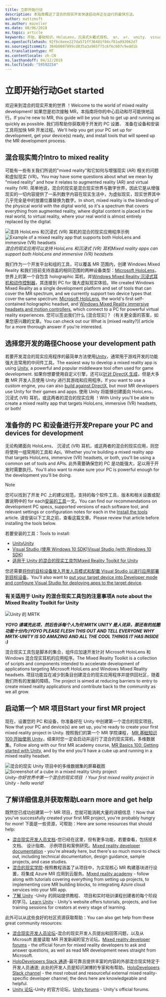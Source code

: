 ```yaml
---
title: 立即开始行动
description: 本指南概述了混合的现实开发快速启动并正在运行的最快方法。
author: mattzmsft
ms.author: mazeller
ms.date: 08/06/2018
ms.topic: article
keywords: 开始，基础知识，HoloLens，沉浸式头戴式耳机、 ar、 vr、 unity、 visual studio、 快速入门中，如何
ms.openlocfilehash: 92fbc6eee227da571ff36401f84cf81a093062d7
ms.sourcegitcommit: 384b0087899cd835a3a965f75c6f6c607c9edd1b
ms.translationtype: MT
ms.contentlocale: zh-CN
ms.lasthandoff: 04/12/2019
ms.locfileid: "59592254"
---
```

# <a name="get-started"></a><span data-ttu-id="da641-104">立即开始行动</span><span class="sxs-lookup"><span data-stu-id="da641-104">Get started</span></span>

<span data-ttu-id="da641-105">欢迎来到混合的现实开发的世界 ！</span><span class="sxs-lookup"><span data-stu-id="da641-105">Welcome to the world of mixed reality development!</span></span> <span data-ttu-id="da641-106">如果您是初次接触 MR，本指南将你的中心启动和尽可能快地运行。</span><span class="sxs-lookup"><span data-stu-id="da641-106">If you're new to MR, this guide will be your hub to get up and running as quickly as possible.</span></span> <span data-ttu-id="da641-107">我们将帮助你获取用于开发的 PC 设置、 准备在设备和安装工具将加快 MR 开发过程。</span><span class="sxs-lookup"><span data-stu-id="da641-107">We'll help you get your PC set up for development, get your device(s) ready, and install tools that will speed up the MR development process.</span></span> 

## <a name="intro-to-mixed-reality"></a><span data-ttu-id="da641-108">混合现实简介</span><span class="sxs-lookup"><span data-stu-id="da641-108">Intro to mixed reality</span></span>

<span data-ttu-id="da641-109">可能有一些有关我们所说的"mixed reality"和它如何与增强现实 (AR) 相关的问题和虚拟现实 (VR)。</span><span class="sxs-lookup"><span data-stu-id="da641-109">You may have some questions about what we mean by "mixed reality" and how it relates to augmented reality (AR) and virtual reality (VR).</span></span> <span data-ttu-id="da641-110">简单地说，混合的现实是混合现实世界与数字世界，因此它是从增强现实的一切内容提供了一系列数字内容在现实生活中，为虚拟现实，现实世界其中几乎完全是中的放置位置替换为数字。</span><span class="sxs-lookup"><span data-stu-id="da641-110">In short, mixed reality is the blending of the physical world with the digital world, so it's a spectrum that covers everything from augmented reality, where digital content is placed in the real world, to virtual reality, where your real world is almost entirely replaced by the digital.</span></span> 

<span data-ttu-id="da641-111">![支持 HoloLens 和沉浸式 (VR) 耳机的混合的现实应用程序示例](images/mr-island.png)</span><span class="sxs-lookup"><span data-stu-id="da641-111">![Example of a mixed reality app that supports both HoloLens and immersive (VR) headsets](images/mr-island.png)</span></span><br>
<span data-ttu-id="da641-112">*混合的现实应用可以支持 HoloLens 和沉浸式 (VR) 耳机*</span><span class="sxs-lookup"><span data-stu-id="da641-112">*Mixed reality apps can support both HoloLens and immersive (VR) headsets*</span></span>

<span data-ttu-id="da641-113">我们作为一个开发平台和组的工具，可以覆盖 MR 范围内，创建 Windows Mixed Reality 和我们目前支持涵盖的相同范围的两种设备类型：[Microsoft HoloLens](https://www.microsoft.com/hololens)，世界上的第一个自包含 holographic 耳机，并[Windows Mixed Reality 沉浸式耳机和动作控制器](https://www.microsoft.com/windows/windows-mixed-reality)，其连接到 PC for 强大虚拟现实体验。</span><span class="sxs-lookup"><span data-stu-id="da641-113">We created Windows Mixed Reality as a single development platform and set of tools that can cover the MR spectrum, and we currently support two device types that cover the same spectrum: [Microsoft HoloLens](https://www.microsoft.com/hololens), the world's first self-contained holographic headset, and [Windows Mixed Reality immersive headsets and motion controllers](https://www.microsoft.com/windows/windows-mixed-reality), which connect to a PC for powerful virtual reality experiences.</span></span> <span data-ttu-id="da641-114">您可以签出我们什么 [混合现实]？（有关更全面的答案，如果您感兴趣的文章。</span><span class="sxs-lookup"><span data-stu-id="da641-114">You can check out our What is [mixed reality?]( article for a more thorough answer if you're interested.</span></span>

## <a name="choose-your-development-path"></a><span data-ttu-id="da641-115">选择您开发的路径</span><span class="sxs-lookup"><span data-stu-id="da641-115">Choose your development path</span></span>

<span data-ttu-id="da641-116">若要开发混合的现实应用程序的最简单方法使用[Unity](https://unity3d.com)，通常用于游戏开发的功能强大且常用的中间件工具。</span><span class="sxs-lookup"><span data-stu-id="da641-116">The easiest way to develop a mixed reality app is using [Unity](https://unity3d.com), a powerful and popular middleware tool often used for game development.</span></span> <span data-ttu-id="da641-117">如果你想要使用自定义引擎，还可以[针对 DirectX 生成](directx-development-overview.md)，但是大多数 MR 开发人员使用 Unity 进行其游戏和应用程序。</span><span class="sxs-lookup"><span data-stu-id="da641-117">If you want to use a custom engine, you can also [build against DirectX](directx-development-overview.md), but most MR developers use Unity for their games and apps.</span></span> <span data-ttu-id="da641-118">使用 Unity 将能够创建面向 HoloLens、 沉浸式 (VR) 耳机，或这两者的混合的现实应用 ！</span><span class="sxs-lookup"><span data-stu-id="da641-118">With Unity you'll be able to create a mixed reality app that targets HoloLens, immersive (VR) headsets, or both!</span></span>

## <a name="prepare-your-pc-and-devices-for-development"></a><span data-ttu-id="da641-119">准备你的 PC 和设备进行开发</span><span class="sxs-lookup"><span data-stu-id="da641-119">Prepare your PC and devices for development</span></span>

<span data-ttu-id="da641-120">无论构建面向 HoloLens、 沉浸式 (VR) 耳机，或这两者的混合的现实应用，则您将使用一组常用的工具和 Api。</span><span class="sxs-lookup"><span data-stu-id="da641-120">Whether you're building a mixed reality app that targets HoloLens, immersive (VR) headsets, or both, you'll be using a common set of tools and APIs.</span></span> <span data-ttu-id="da641-121">此外需要确保您的 PC 是功能强大，足以用于开发时需要执行。</span><span class="sxs-lookup"><span data-stu-id="da641-121">You'll also want to make sure your PC is powerful enough for the development you'll be doing.</span></span> 

>[!NOTE]
><span data-ttu-id="da641-122">您可以找到了开发 PC 上的建议规范，支持的每个软件工具，版本和相关设置或配置说明中的 for each[安装的工具](install-the-tools.md)一文。</span><span class="sxs-lookup"><span data-stu-id="da641-122">You can find our recommendations on development PC specs, supported versions of each software tool, and relevant settings or configuration notes for each in the [Install the tools](install-the-tools.md) article.</span></span> <span data-ttu-id="da641-123">请安装以下工具之前，查看这篇文章。</span><span class="sxs-lookup"><span data-stu-id="da641-123">Please review that article before installing the tools below.</span></span>

<span data-ttu-id="da641-124">若要安装的工具：</span><span class="sxs-lookup"><span data-stu-id="da641-124">Tools to install:</span></span>
* [<span data-ttu-id="da641-125">Unity</span><span class="sxs-lookup"><span data-stu-id="da641-125">Unity</span></span>](https://store.unity.com/download)
* [<span data-ttu-id="da641-126">Visual Studio (使用 Windows 10 SDK)</span><span class="sxs-lookup"><span data-stu-id="da641-126">Visual Studio (with Windows 10 SDK)</span></span>](https://developer.microsoft.com/windows/downloads)
* [<span data-ttu-id="da641-127">适用于 Unity 的混合的现实工具包</span><span class="sxs-lookup"><span data-stu-id="da641-127">Mixed Reality Toolkit for Unity</span></span>](https://github.com/Microsoft/MixedRealityToolkit-Unity/blob/htk_release/GettingStarted.md)

<span data-ttu-id="da641-128">您还需要[将你的目标设备放入开发人员模式和配置 Visual Studio 以进行应用部署到目标设备](using-visual-studio.md)。</span><span class="sxs-lookup"><span data-stu-id="da641-128">You'll also want to [put your target device into Developer mode and configure Visual Studio for deploying apps to the target device](using-visual-studio.md).</span></span>

### <a name="a-note-about-the-mixed-reality-toolkit-for-unity"></a><span data-ttu-id="da641-129">有关适用于 Unity 的混合现实工具包的注意事项</span><span class="sxs-lookup"><span data-stu-id="da641-129">A note about the Mixed Reality Toolkit for Unity</span></span>

![Unity 的 MRTK](images/mrtkandunity.png)<br>

<span data-ttu-id="da641-131">***YOYO 请填充此项，然后告诉每个人为何 MRTK UNITY 是人诧异，那还有的炫酷功能十分内:)***</span><span class="sxs-lookup"><span data-stu-id="da641-131">***YOYO PLEASE FLESH THIS OUT AND TELL EVERYONE WHY MRTK-UNITY IS SO AMAZING AND ALL THE COOL THINGS IT HAS INSIDE :)***</span></span>

<span data-ttu-id="da641-132">混合现实工具包是脚本的集合，组件应加速开发针对 Microsoft HoloLens 和 Windows 混合现实耳机的应用程序。</span><span class="sxs-lookup"><span data-stu-id="da641-132">The Mixed Reality Toolkit is a collection of scripts and components intended to accelerate development of applications targeting Microsoft HoloLens and Windows Mixed Reality headsets.</span></span> <span data-ttu-id="da641-133">项目功能旨在减少到条目创建混合的现实应用程序并提供回社区，随着我们所有的发展的障碍。</span><span class="sxs-lookup"><span data-stu-id="da641-133">The project is aimed at reducing barriers to entry to create mixed reality applications and contribute back to the community as we all grow.</span></span>

## <a name="start-your-first-mr-project"></a><span data-ttu-id="da641-134">启动第一个 MR 项目</span><span class="sxs-lookup"><span data-stu-id="da641-134">Start your first MR project</span></span>

<span data-ttu-id="da641-135">现在，设置您的 PC 和设备，你准备好在 Unity 中创建第一个混合的现实项目。</span><span class="sxs-lookup"><span data-stu-id="da641-135">Now that your PC and device(s) are set up, you're ready to create your first mixed reality project in Unity.</span></span> <span data-ttu-id="da641-136">按照我们的第一个 MR 学院课程， [MR 基础知识 100:开始使用 Unity](holograms-100.md)，结束时您一定会启动并运行了混合的现实耳机，多维数据集。</span><span class="sxs-lookup"><span data-stu-id="da641-136">Follow along with our first MR academy course, [MR Basics 100: Getting started with Unity](holograms-100.md), and by the end you'll have a cube up and running in a mixed reality headset.</span></span>

<span data-ttu-id="da641-137">![混合的现实 Unity 项目中的多维数据集的屏幕截图](images/mr-cube.PNG)</span><span class="sxs-lookup"><span data-stu-id="da641-137">![Screenshot of a cube in a mixed reality Unity project](images/mr-cube.PNG)</span></span><br>
<span data-ttu-id="da641-138">*Unity-你好世界中第一个混合的现实项目 ！*</span><span class="sxs-lookup"><span data-stu-id="da641-138">*Your first mixed reality project in Unity - hello world!*</span></span>

## <a name="learn-more-and-get-help"></a><span data-ttu-id="da641-139">了解详细信息并获取帮助</span><span class="sxs-lookup"><span data-stu-id="da641-139">Learn more and get help</span></span>

<span data-ttu-id="da641-140">既然您已成功创建第一个 MR 项目，您就可能消耗大量的详细信息 ！</span><span class="sxs-lookup"><span data-stu-id="da641-140">Now that you've successfully created your first MR project, you're probably hungry for more!</span></span> <span data-ttu-id="da641-141">下面是一些资源，可帮助：</span><span class="sxs-lookup"><span data-stu-id="da641-141">Here are some resources that should help:</span></span>
* <span data-ttu-id="da641-142">[混合现实开发人员文档](mixed-reality.md)-您已经在这里，但有更多功能，若要查看，包括技术文档、 设计指南、 示例项目和案例研究。</span><span class="sxs-lookup"><span data-stu-id="da641-142">[Mixed reality developer documentation](mixed-reality.md) - you're already here, but there's so much more to check out, including technical documentation, design guidance, sample projects, and case studies.</span></span>
* <span data-ttu-id="da641-143">[混合的现实学院](academy.md)-按照教程涵盖了从项目中，为实现核心 MR 构建基块进行设置，将集成 Azure MR 应用到云服务。</span><span class="sxs-lookup"><span data-stu-id="da641-143">[Mixed reality academy](academy.md) - follow along with tutorials covering everything from setting up projects, to implementing core MR building blocks, to integrating Azure cloud services into your MR app.</span></span>
* <span data-ttu-id="da641-144">[了解 Unity](https://unity3d.com/learn) -Unity 的网站提供教程、 项目和实时培训课程创建者的每个阶段的学习。</span><span class="sxs-lookup"><span data-stu-id="da641-144">[Learn Unity](https://unity3d.com/learn) - Unity's website offers tutorials, projects, and live training sessions for creators at every stage of learning.</span></span>

<span data-ttu-id="da641-145">此外可以从这些良好的社区资源获取帮助：</span><span class="sxs-lookup"><span data-stu-id="da641-145">You can also get help from these great community resources:</span></span>
* <span data-ttu-id="da641-146">[混合现实开发人员论坛](https://forums.hololens.com/)-混合的现实开发人员提出和回答问题，以及从 Microsoft 直接读取 MR 开发新闻的官方论坛。</span><span class="sxs-lookup"><span data-stu-id="da641-146">[Mixed reality developer forums](https://forums.hololens.com/) - the official forum for mixed reality developers to ask and answer questions, as well as read MR development news straight from Microsoft.</span></span>
* <span data-ttu-id="da641-147">[HoloDevelopers Slack 通道](https://holodevelopersslack.azurewebsites.net/)-最可靠且提供丰富的内容的外部混合现实特定于开发人员通道; 此处的开发人员是知识渊博的专家和有帮助。</span><span class="sxs-lookup"><span data-stu-id="da641-147">[HoloDevelopers Slack channel](https://holodevelopersslack.azurewebsites.net/) - the most robust and resourceful external mixed reality-specific developer channel; the devs here are knowledgeable and helpful.</span></span>
* <span data-ttu-id="da641-148">[Unity 论坛](https://forum.unity3d.com/)-Unity 的官方论坛。</span><span class="sxs-lookup"><span data-stu-id="da641-148">[Unity forums](https://forum.unity3d.com/) - Unity's official forums.</span></span>
